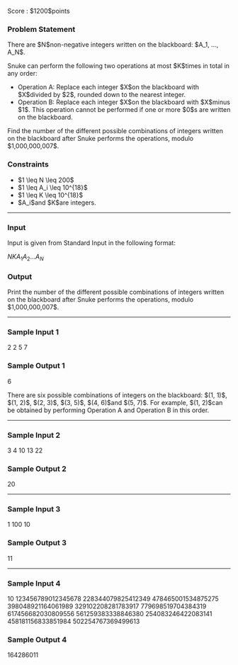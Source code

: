 
<div>

<span>

<span>

<p>
Score : $1200$points
</p>

<div>

<section>

### **Problem Statement**

<p>
There are $N$non-negative integers written on the blackboard: $A_1, ..., A_N$.
</p>

<p>
Snuke can perform the following two operations at most $K$times in total in any order:
</p>

<ul>

<li>
Operation A: Replace each integer $X$on the blackboard with $X$divided by $2$, rounded down to the nearest integer.
</li>

<li>
Operation B: Replace each integer $X$on the blackboard with $X$minus $1$. This operation cannot be performed if one or more $0$s are written on the blackboard.
</li>

</ul>

<p>
Find the number of the different possible combinations of integers written on the blackboard after Snuke performs the operations, modulo $1,000,000,007$.
</p>

</section>

</div>

<div>

<section>

### **Constraints**

<ul>

<li>
$1 \leq N \leq 200$
</li>

<li>
$1 \leq A_i \leq 10^{18}$
</li>

<li>
$1 \leq K \leq 10^{18}$
</li>

<li>
$A_i$and $K$are integers.
</li>

</ul>

</section>

</div>

---

<div>

<div>

<section>

### **Input**

<p>
Input is given from Standard Input in the following format:
</p>

<div>

$N$$K$$A_1$$A_2$$...$$A_N$
</div>

</section>

</div>

<div>

<section>

### **Output**

<p>
Print the number of the different possible combinations of integers written on the blackboard after Snuke performs the operations, modulo $1,000,000,007$.
</p>

</section>

</div>

</div>

---

<div>

<section>

### **Sample Input 1**

<div>

2 2
5 7

</div>

</section>

</div>

<div>

<section>

### **Sample Output 1**

<div>

6

</div>

<p>
There are six possible combinations of integers on the blackboard: $(1, 1)$, $(1, 2)$, $(2, 3)$, $(3, 5)$, $(4, 6)$and $(5, 7)$.
For example, $(1, 2)$can be obtained by performing Operation A and Operation B in this order.
</p>

</section>

</div>

---

<div>

<section>

### **Sample Input 2**

<div>

3 4
10 13 22

</div>

</section>

</div>

<div>

<section>

### **Sample Output 2**

<div>

20

</div>

</section>

</div>

---

<div>

<section>

### **Sample Input 3**

<div>

1 100
10

</div>

</section>

</div>

<div>

<section>

### **Sample Output 3**

<div>

11

</div>

</section>

</div>

---

<div>

<section>

### **Sample Input 4**

<div>

10 123456789012345678
228344079825412349 478465001534875275 398048921164061989 329102208281783917 779698519704384319 617456682030809556 561259383338846380 254083246422083141 458181156833851984 502254767369499613

</div>

</section>

</div>

<div>

<section>

### **Sample Output 4**

<div>

164286011

</div>

</section>

</div>

</span>

</span>

</div>
